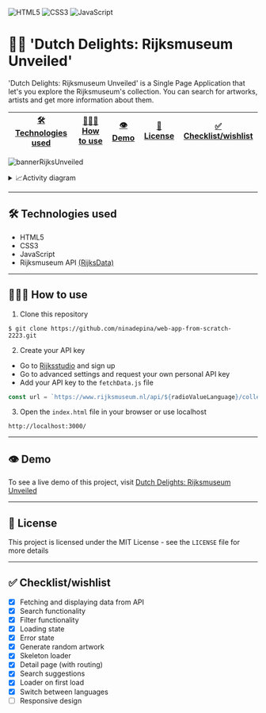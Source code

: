 ![HTML5](https://img.shields.io/badge/html5-%23E34F26.svg?style=for-the-badge&logo=html5&logoColor=white) ![CSS3](https://img.shields.io/badge/css3-%231572B6.svg?style=for-the-badge&logo=css3&logoColor=white) ![JavaScript](https://img.shields.io/badge/javascript-%23323330.svg?style=for-the-badge&logo=javascript&logoColor=%23F7DF1E)

# 👋🏼 'Dutch Delights: Rijksmuseum Unveiled'
'Dutch Delights: Rijksmuseum Unveiled' is a Single Page Application that let's you explore the Rijksmuseum's collection. You can search for artworks, artists and get more information about them.

| [🛠️ Technologies used](https://github.com/ninadepina/web-app-from-scratch-2223#%EF%B8%8F-technologies-used) | [👩🏼‍💻 How to use](https://github.com/ninadepina/web-app-from-scratch-2223#-how-to-use) | [👁️ Demo](https://github.com/ninadepina/web-app-from-scratch-2223#%EF%B8%8F-demo) | [📄 License](https://github.com/ninadepina/web-app-from-scratch-2223#-license) | [✅ Checklist/wishlist](https://github.com/ninadepina/web-app-from-scratch-2223#-checklistwishlist) |
|---|---|---|---|---|

![bannerRijksUnveiled](https://user-images.githubusercontent.com/89778503/220186555-1a8edc48-35d1-4e9d-ae70-03c9e75730eb.png)

<details>
    <summary>📈Activity diagram</summary>
    <img src="https://user-images.githubusercontent.com/89778503/223103867-5331c8e1-a371-41d6-92e0-6b6c8f58c0ae.png" />
</details>

---

## 🛠️ Technologies used
- HTML5
- CSS3
- JavaScript
- Rijksmuseum API [(RijksData)](https://data.rijksmuseum.nl/object-metadata/api/)

---

## 👩🏼‍💻 How to use
1. Clone this repository
```
$ git clone https://github.com/ninadepina/web-app-from-scratch-2223.git
```

2. Create your API key
- Go to [Rijksstudio](https://www.rijksmuseum.nl/nl/rijksstudio) and sign up
- Go to advanced settings and request your own personal API key
- Add your API key to the `fetchData.js` file
```javascript
const url = `https://www.rijksmuseum.nl/api/${radioValueLanguage}/collection?key=[YOUR-API-KEY-HERE]&q=${userInput}&ps=${radioValueSearchAmount}&imgonly=true`;
```

3. Open the `index.html` file in your browser or use localhost
```
http://localhost:3000/
```

---

## 👁️ Demo
To see a live demo of this project, visit [Dutch Delights: Rijksmuseum Unveiled](https://ninadepina-wafs-rijks.vercel.app/)

---

## 📄 License
This project is licensed under the MIT License - see the `LICENSE` file for more details

---

## ✅ Checklist/wishlist
- [x] Fetching and displaying data from API
- [x] Search functionality
- [x] Filter functionality
- [x] Loading state
- [x] Error state
- [x] Generate random artwork
- [x] Skeleton loader
- [x] Detail page (with routing)
- [x] Search suggestions
- [x] Loader on first load
- [x] Switch between languages
- [ ] Responsive design
